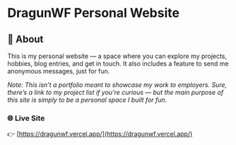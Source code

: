 # DragunWF Personal Website

## 📖 About

This is my personal website — a space where you can explore my projects, hobbies, blog entries, and get in touch. It also includes a feature to send me anonymous messages, just for fun.

_Note: This isn’t a portfolio meant to showcase my work to employers. Sure, there’s a link to my project list if you’re curious — but the main purpose of this site is simply to be a personal space I built for fun._

### 🌐 Live Site

👉 [https://dragunwf.vercel.app/](https://dragunwf.vercel.app/)

